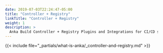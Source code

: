```yaml
---
date: 2019-07-03T22:24:47-05:00
title: "Controller + Registry"
linkTitle: "Controller + Registry"
weight: 1
description: >
  Anka Build Controller + Registry Plugins and Integrations for CI/CD software
---
```


{{< include file="_partials/what-is-anka/_controller-and-registry.md" >}}
